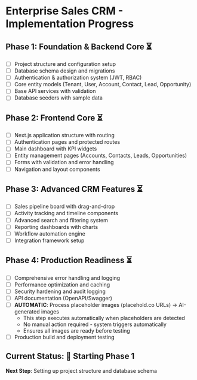 # Enterprise Sales CRM - Implementation Progress

## Phase 1: Foundation & Backend Core ⏳
- [ ] Project structure and configuration setup
- [ ] Database schema design and migrations
- [ ] Authentication & authorization system (JWT, RBAC)
- [ ] Core entity models (Tenant, User, Account, Contact, Lead, Opportunity)
- [ ] Base API services with validation
- [ ] Database seeders with sample data

## Phase 2: Frontend Core ⏳
- [ ] Next.js application structure with routing
- [ ] Authentication pages and protected routes
- [ ] Main dashboard with KPI widgets
- [ ] Entity management pages (Accounts, Contacts, Leads, Opportunities)
- [ ] Forms with validation and error handling
- [ ] Navigation and layout components

## Phase 3: Advanced CRM Features ⏳
- [ ] Sales pipeline board with drag-and-drop
- [ ] Activity tracking and timeline components
- [ ] Advanced search and filtering system
- [ ] Reporting dashboards with charts
- [ ] Workflow automation engine
- [ ] Integration framework setup

## Phase 4: Production Readiness ⏳
- [ ] Comprehensive error handling and logging
- [ ] Performance optimization and caching
- [ ] Security hardening and audit logging
- [ ] API documentation (OpenAPI/Swagger)
- [ ] **AUTOMATIC**: Process placeholder images (placehold.co URLs) → AI-generated images
  - This step executes automatically when placeholders are detected
  - No manual action required - system triggers automatically
  - Ensures all images are ready before testing
- [ ] Production build and deployment testing

## Current Status: 🚀 Starting Phase 1
**Next Step**: Setting up project structure and database schema